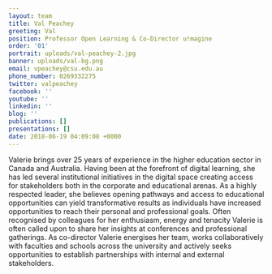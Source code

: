 ```yaml
---
layout: team
title: Val Peachey
greeting: Val
position: Professor Open Learning & Co-Director u!magine
order: '01'
portrait: uploads/val-peachey-2.jpg
banner: uploads/val-bg.png
email: vpeachey@csu.edu.au
phone_number: 0269332275
twitter: valpeachey
facebook: ''
youtube: ''
linkedin: ''
blog: ''
publications: []
presentations: []
date: 2018-06-19 04:09:08 +0000
---
```


Valerie brings over 25 years of experience in the higher education sector in Canada and Australia. Having been at the forefront of digital learning, she has led several institutional initiatives in the digital space creating access for stakeholders both in the corporate and educational arenas. As a highly respected leader, she believes opening pathways and access to educational opportunities can yield transformative results as individuals have increased opportunities to reach their personal and professional goals. Often recognised by colleagues for her enthusiasm, energy and tenacity Valerie is often called upon to share her insights at conferences and professional gatherings. As co-director Valerie energises her team, works collaboratively with faculties and schools across the university and actively seeks opportunities to establish partnerships with internal and external stakeholders.
